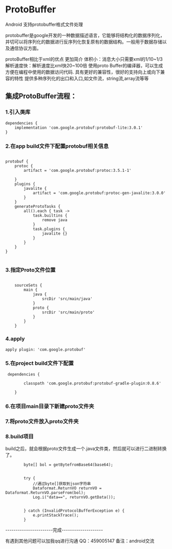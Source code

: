 # ProtoBuffer
Android 支持protobuffer格式文件处理 

protobuffer是google开发的一种数据描述语言，它能够将结构化的数据序列化，并切可以将序列化的数据进行反序列化恢复原有的数据结构。一般用于数据存储以及通信协议方面。

protoBuffer相比于xml的优点
更加简介
体积小：消息大小只需要xml的1/10~1/3
解析速度快：解析速度比xml快20~100倍
使用proto Buffer的编译器，可以生成方便在编程中使用的数据访问代码.
具有更好的兼容性，很好的支持向上或向下兼容的特性
提供多种序列化的出口和入口,如文件流，string流,array流等等


## 集成ProtoBuffer流程：

### 1.引入类库
```
dependencies {
    implementation 'com.google.protobuf:protobuf-lite:3.0.1'
}
```
### 2.在app build文件下配置protobuf相关信息
```

protobuf {
    protoc {
        artifact = 'com.google.protobuf:protoc:3.5.1-1'

    }
    plugins {
        javalite {
            artifact = 'com.google.protobuf:protoc-gen-javalite:3.0.0'
        }
    }
    generateProtoTasks {
        all().each { task ->
            task.builtins {
                remove java
            }
            task.plugins {
                javalite {}
            }
        }
    }
}


```
### 3.指定Proto文件位置
```

    sourceSets {
        main {
            java {
                srcDir 'src/main/java'
            }
            proto {
                srcDir 'src/main/proto'
            }
        }
    }

```
### 4.apply
```
apply plugin: 'com.google.protobuf'

```

### 5.在project build文件下配置
```
 dependencies {
     
        classpath 'com.google.protobuf:protobuf-gradle-plugin:0.8.6'
     
    }
```
### 6.在项目main目录下新建proto文件夹
### 7.将proto文件放入proto文件夹
### 8.build项目



build之后，就会根据proto文件生成一个.java文件类，然后就可以进行二进制转换了。

```
        byte[] bol = getBytefromBase64(base64);


        try {
            //通过byte[]获取到json字符串
            Dataformat.ReturnVO returnVO = Dataformat.ReturnVO.parseFrom(bol);
            Log.i("data==", returnVO.getData());


        } catch (InvalidProtocolBufferException e) {
            e.printStackTrace();
        }
```

-----------------------完成--------------------

有遇到其他问题可以加我qq进行沟通
 QQ：459005147 备注：android交流



